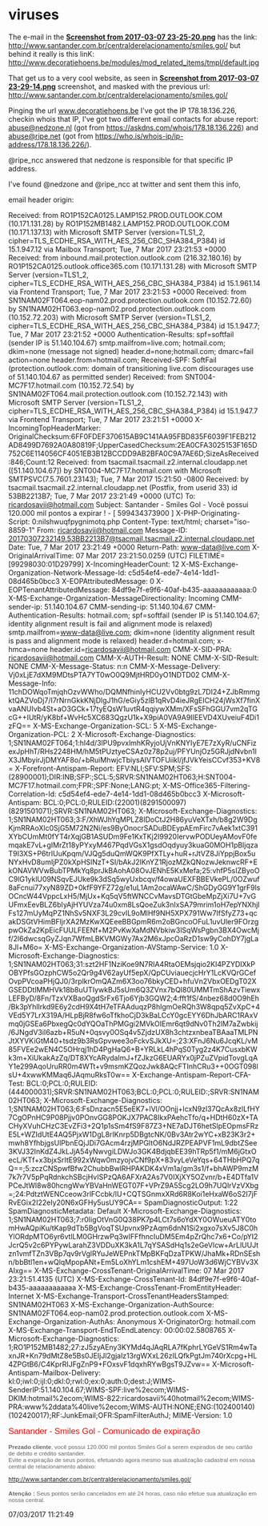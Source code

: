 # viruses


The e-mail in the **[Screenshot from 2017-03-07 23-25-20.png](https://github.com/ricoms/viruses/blob/master/spam%20santader%20smiles%20gol%20(fake%20bank%20web%20site)/Screenshot%20from%202017-03-07%2023-25-20.png)** has the link: http://www.santander.com.br/centralderelacionamento/smiles.gol/ but behind it really is this linK: http://www.decoratiehoens.be/modules/mod_related_items/tmpl/default.jpg

That get us to a very cool website, as seen in **[Screenshot from 2017-03-07 23-29-14.png](https://github.com/ricoms/viruses/blob/master/spam%20santader%20smiles%20gol%20(fake%20bank%20web%20site)/Screenshot%20from%202017-03-07%2023-29-14.png)** screenshot, and masked with the previous url: http://www.santander.com.br/centralderelacionamento/smiles.gol/

Pinging the url www.decoratiehoens.be I've got the IP 178.18.136.226, checkin whois that IP, I've got two different email contacts for abuse report: abuse@nedzone.nl (got from https://askdns.com/whois/178.18.136.226) and 
abuse@ripe.net (got from https://who.is/whois-ip/ip-address/178.18.136.226/). 

@ripe_ncc answered that nedzone is responsible for that specific IP address.

I've found @nedzone and @ripe_ncc at twitter and sent them this info,

email header origin:

Received: from RO1P152CA0125.LAMP152.PROD.OUTLOOK.COM (10.171.131.28) by
 RO1P152MB1482.LAMP152.PROD.OUTLOOK.COM (10.171.137.13) with Microsoft SMTP
 Server (version=TLS1_2, cipher=TLS_ECDHE_RSA_WITH_AES_256_CBC_SHA384_P384) id
 15.1.947.12 via Mailbox Transport; Tue, 7 Mar 2017 23:21:53 +0000
Received: from inbound.mail.protection.outlook.com (216.32.180.16) by
 RO1P152CA0125.outlook.office365.com (10.171.131.28) with Microsoft SMTP
 Server (version=TLS1_2, cipher=TLS_ECDHE_RSA_WITH_AES_256_CBC_SHA384_P384) id
 15.1.961.14 via Frontend Transport; Tue, 7 Mar 2017 23:21:53 +0000
Received: from SN1NAM02FT064.eop-nam02.prod.protection.outlook.com
 (10.152.72.60) by SN1NAM02HT063.eop-nam02.prod.protection.outlook.com
 (10.152.72.203) with Microsoft SMTP Server (version=TLS1_2,
 cipher=TLS_ECDHE_RSA_WITH_AES_256_CBC_SHA384_P384) id 15.1.947.7; Tue, 7 Mar
 2017 23:21:52 +0000
Authentication-Results: spf=softfail (sender IP is 51.140.104.67)
 smtp.mailfrom=live.com; hotmail.com; dkim=none (message not signed)
 header.d=none;hotmail.com; dmarc=fail action=none header.from=hotmail.com;
Received-SPF: SoftFail (protection.outlook.com: domain of transitioning
 live.com discourages use of 51.140.104.67 as permitted sender)
Received: from SNT004-MC7F17.hotmail.com (10.152.72.54) by
 SN1NAM02FT064.mail.protection.outlook.com (10.152.72.143) with Microsoft SMTP
 Server (version=TLS1_2, cipher=TLS_ECDHE_RSA_WITH_AES_256_CBC_SHA384_P384) id
 15.1.947.7 via Frontend Transport; Tue, 7 Mar 2017 23:21:51 +0000
X-IncomingTopHeaderMarker: OriginalChecksum:6FF0FDEF370615AB9C141AA95FBD835F6039F1FEB212AD8499D7692A0A80819F;UpperCasedChecksum:2EA0CFA3025153F165D752C6E114056CF4051EB3B12BCCDD9AB2BFA0C9A7AE6D;SizeAsReceived:846;Count:12
Received: from tsacmail.tsacmail.z2.internal.cloudapp.net ([51.140.104.67]) by SNT004-MC7F17.hotmail.com with Microsoft SMTPSVC(7.5.7601.23143);
	 Tue, 7 Mar 2017 15:21:50 -0800
Received: by tsacmail.tsacmail.z2.internal.cloudapp.net (Postfix, from userid 33)
	id 53BB2213B7; Tue,  7 Mar 2017 23:21:49 +0000 (UTC)
To: <ricardosavii@hotmail.com>
Subject: Santander - Smiles Gol - Você possui 120.000 mil pontos a expirar ! - [ 599434373900  ]
X-PHP-Originating-Script: 0:nilshwuqfpygnimotq.php
Content-Type: text/html; charset="iso-8859-1"
From: <ricardosavii@hotmail.com>
Message-ID: <20170307232149.53BB2213B7@tsacmail.tsacmail.z2.internal.cloudapp.net>
Date: Tue, 7 Mar 2017 23:21:49 +0000
Return-Path: www-data@live.com
X-OriginalArrivalTime: 07 Mar 2017 23:21:50.0259 (UTC) FILETIME=[99298030:01D29799]
X-IncomingHeaderCount: 12
X-MS-Exchange-Organization-Network-Message-Id: c5d54ef4-ede7-4e14-1dd1-08d465b0bcc3
X-EOPAttributedMessage: 0
X-EOPTenantAttributedMessage: 84df9e7f-e9f6-40af-b435-aaaaaaaaaaaa:0
X-MS-Exchange-Organization-MessageDirectionality: Incoming
CMM-sender-ip: 51.140.104.67
CMM-sending-ip: 51.140.104.67
CMM-Authentication-Results: hotmail.com; spf=softfail (sender IP is
 51.140.104.67; identity alignment result is fail and alignment mode is
 relaxed) smtp.mailfrom=www-data@live.com; dkim=none (identity alignment
 result is pass and alignment mode is relaxed) header.d=hotmail.com;
 x-hmca=none header.id=ricardosavii@hotmail.com
CMM-X-SID-PRA: ricardosavii@hotmail.com
CMM-X-AUTH-Result: NONE
CMM-X-SID-Result: NONE
CMM-X-Message-Status: n:n
CMM-X-Message-Delivery: Vj0xLjE7dXM9MDtsPTA7YT0wO0Q9MjtHRD0yO1NDTD02
CMM-X-Message-Info: 11chDOWqoTmjqhOzvWWho/DQMNfhinIyHCU2Vv0btg9zL7DI24+ZJbRmmgktQAZVoDj7/I7rNrnGkkKNjDlgJ1hG/eGiy5zlB1qRvD4ieJRgEICH24jWsXf7finXvaANUIvb4St+aO3GCk+17tyEQsW1uvtR4qqiywXMm/XFsSFhGGU7vm2qTGcG++IUtR/yK8bf+WvHc5XC683QgzU1k+X9piA0VA9A9IIEEVD4XUveiuF4Di1zFQ==
X-MS-Exchange-Organization-SCL: 5
X-MS-Exchange-Organization-PCL: 2
X-Microsoft-Exchange-Diagnostics: 1;SN1NAM02FT064;1:hl4d/3lPU9pvxlmhKRyjoUjVnKNYIyE7E7zXyR/uCNFizexJpHhT/RHs2248HM/hM5tPUztyeCSAz0z78p2uj/PFYUnjOz5GRJjdNvbn1lX3JMbyirJjDMYAF8o/+bRuiMhwjcTbiysAIVTOFUiikl/jfJVkYeisCCvf353+KV8=
X-Forefront-Antispam-Report: EFV:NLI;SFV:SPM;SFS:(28900001);DIR:INB;SFP:;SCL:5;SRVR:SN1NAM02HT063;H:SNT004-MC7F17.hotmail.com;FPR:;SPF:None;LANG:pt;
X-MS-Office365-Filtering-Correlation-Id: c5d54ef4-ede7-4e14-1dd1-08d465b0bcc3
X-Microsoft-Antispam: BCL:0;PCL:0;RULEID:(22001)(8291500097)(8291501071);SRVR:SN1NAM02HT063;
X-Microsoft-Exchange-Diagnostics: 1;SN1NAM02HT063;3:F/XhWJhYqMPLZ8IDoCtJ2H86yuVeXTxh/b8g2W9DgKjmRRAoXlc0SjG5M72N2Ni/es9ByOnocrSADuBDEypAEmFirc7vAek1xtC391XYbCUmMt0fYT4rXqjGB1ASUDm9Fe1KxTKj2I9920IervwPODUeyAMovF0femqakE7vL+gIMrZt18yPYxyM467PqdVGsX1gsdOqdyuy3kuaG0MOH1pBljqzaT9I3XS+P6trIUuKpqm/VJQg5duQmWQK9PfXTLy+huR+rJtVZ8JiYppjBox5uNYxHvD8umIjPZ0kXpHSlNzT+SI/bAkJ2lKnYZ1RjozMZkQNozwJeknwcRF+EkONAVWVwBubTPMkYq8prJkBAohA08OvJENhE5KxMefa;25:vhfP5sIZByoOC9lG1yklU09NSqvEJUke9k3dSq5wyUxbcqv/f4owaUEXFBBEVkePL/0OZwuf8aFcnui77xyN89ZD+0kfF9YFZ72g/e1uL1Am2ocaWAwC/ShGDyGG9Y1grF9lsOCncW44VppcLxH5/MjUx+Kq5qV5ftWNCCvMavsDTGtGbeMpZjXi7U+7vGUFmxEevBLZ6bIyAjHYUVza74u0xm8LsQoeZuk3nIxSA79mrim1oH7epYNXhjlFs127mUyMqPZ1NhSv5NXF3L29cvIL9oMlHf9NH5XPX791Ww7IfSfyZ73+qcakDSGtVHimBFljrXA2MzKwXQEeeBBGpmR6m2oBGncoOFuL1uvUler9FOrzgpwOkZa2KpEicFUULFEENf+M2PvKwXaMdNVbkiw3lSqWsPgbn3BX4OwcMjf/2l6dwcsqGyZJqn7WfmLBKVMGWy7Ax2M6xJpcOaRzD1sw9yCohDY7jgLa8Jl+M6o=
X-MS-Exchange-Organization-AVStamp-Service: 1.0
X-Microsoft-Exchange-Diagnostics: 1;SN1NAM02HT063;31:szt2HF1NziKoe9N7RIA4RtaOEMsjqio2Kl4PZYDIXkPOBYPfsGOzphCW5o2Qr9g4V62ayUf5epX/QpCUviauecjcHrY1LcKVQrGCefOvpPVcoaPHjQJ0/3rplkrOmQAZm6X3oo76bkyCED+hfuVn2VbxOEDgT02XGSEDDtlMMHVk18b8uUTIywkBJ5sUm6Q3ZVnx7bQI80UMMTmShAzvTiewxLEFByD/8Fn/TzxVXBaoQgdSrFx6Tjo6Yjb3GQW2;4:fft1fS/4nbez68d0O9hEh/Bk3pYhlIrkd9E6y2cdH9X4tH7eTFAAduqzP8hlgmOeRQh3W8qpq5ZvXpC+4VEd5Y7LrX319A/HLpBjR8fw6oTfkhoCjD3kBaLCcY0gcEYY6DhJbARC1RAxVmq0jGSEa6PbxegQc0dYQOaThPMGgi2MVkOIEmr6qt9dNv0Th2lM7aZwbkij/6JNgdV3iI6azb+R5uN+0qsvy0OSq4v5ZjdzUX8h3chtzxnbeaTBAaaTMLPNJtXYVKiGtM40+tsdz9b3RsGpvwee3oFckvSJkXU=;23:XFnJ6Nu6JcqKL/vM85FVEe2wEN4C5OHrqj1hD4PgHaQ6+B+YRLkL4hPqS0Tyg2z4K7CusxbKWk3m+XiUkakAzZq/DT8XYcARydaImJ+fZJkzG6EUARYx0jPZuZVpidTovgLqAY1e299AqoUruRR0m4WTt+v9msmKZQozJwk8AQcFTInhCRu3++0OGT098lsU+4xwwKMMaq6JAqmuRksT0w==
X-Exchange-Antispam-Report-CFA-Test: BCL:0;PCL:0;RULEID:(444000031);SRVR:SN1NAM02HT063;BCL:0;PCL:0;RULEID:;SRVR:SN1NAM02HT063;
X-Microsoft-Exchange-Diagnostics: 1;SN1NAM02HT063;6:FsDnzacn5E5eEK7+lVl/OOnjj+lcxN9zl37QcAx8zlLfHY7CgOPnHC9P08Pjjv0POnvGG8POKJX7PAC8IkxPAehcTfo/q+HDtH60zX+TACHyXVuhCHzC3EvZFi3+2Q1p1sSm4fS9F87Z3+NE7aDJT6hetSlpEOpmsFRzE5L+WZIdUtE4AQ5PjxW1DgL8rIKnrp5DBgtcNK/0Bv3Atr2wYC+xB23K3r2+mwh8YfhbjgsUlPbnEQjJDi7GAcm4rzjMPGltO6NdJRZPEAPVF1mL9dbtZSee3KVJ32InKdZ4JkLJjA54yNwvgiLDWJo3GK4BdjqbEE39hTRp5f1/mM6jGtxOecL/KTf+x3bjxSrItE992xWqw0mzyojvCNf9pX+83vyLeVeYqs+64THbHPQ7qQ==;5:zczCNSpwfBfw2ChubbBwlRHPAKDK4xVm1a/gm3s1/f+bhAWP9mzM7k7r7V5pPqRdnkchSBcjHvISPzQA6AFXrA2As7V0IXjXY5OZvnr/b+E4DTfa1VPCeJtWl8w80hcngWwYBVaHnWEGT07F+VPrZ9A5Scg2LO9h7UQlrVzVXbg=;24:PdtztWENCceow3rlFCcbk/lU+CQTSGnmxXRd6R8Koi1eHxaW6oS2I7jFRvEGix2I22eIy20N6xGFHy5usUY9CA==
SpamDiagnosticOutput: 1:22
SpamDiagnosticMetadata: Default
X-Microsoft-Exchange-Diagnostics: 1;SN1NAM02HT063;7:r0IigOtVnG0Q38PK7p4LCt7s6oYdXY0OWueuATY0tomHwAQpiKu/tKap9dTb5BgVoqTSUpvnx9PzAqm6dnN1Si2xgxo7sXv5J8C0hYlORdpMTO6yr6vtlLM0GHrzwPq3wIFFfhncIuDM5Em4pZrQhc7x6+Co/pYI2JcrQ5v2c6PYPywLarahZ3VDDuXK3kA1L7qYSASdHq1s2eGeVlcw+ArLlUUJtzn1vmfTZn3VBp7qv9rVglRYuJeWEPnkTMpBKFqDzaTPKW/JhaMk+RDnSEshn/bbBtl1en+wQlqMpopANt+Em5LoXhYLm1cshEM+497UoW3d6WjCYBVv3XAIxg==
X-MS-Exchange-CrossTenant-OriginalArrivalTime: 07 Mar 2017 23:21:51.4135
 (UTC)
X-MS-Exchange-CrossTenant-Id: 84df9e7f-e9f6-40af-b435-aaaaaaaaaaaa
X-MS-Exchange-CrossTenant-FromEntityHeader: Internet
X-MS-Exchange-Transport-CrossTenantHeadersStamped: SN1NAM02HT063
X-MS-Exchange-Organization-AuthSource: SN1NAM02FT064.eop-nam02.prod.protection.outlook.com
X-MS-Exchange-Organization-AuthAs: Anonymous
X-OriginatorOrg: hotmail.com
X-MS-Exchange-Transport-EndToEndLatency: 00:00:02.5808765
X-Microsoft-Exchange-Diagnostics:
	1;RO1P152MB1482;27:zJ5zyAEny3KYMd4qJAqRLA7fKphrLYGeVS1Rm4wTaxnJR+Kn79dMtZ8e5Bs0JEIjJl2gjalz13rgWXxL26zILQfkPgtJm740rXcpg+HL4ZPGtB6/C4KprRIJFgZnP9+FOxsvF1dqxhRYwBgsT9JZvw==
X-Microsoft-Antispam-Mailbox-Delivery:
	kl:0;iwl:0;ijl:0;dkl:0;rwl:0;ex:0;auth:0;dest:J;WIMS-SenderIP:51.140.104.67;WIMS-SPF:live%2ecom;WIMS-DKIM:hotmail%2ecom;WIMS-822:ricardosavii%40hotmail%2ecom;WIMS-PRA:www%2ddata%40live%2ecom;WIMS-AUTH:NONE;ENG:(102400140)(102420017);RF:JunkEmail;OFR:SpamFilterAuthJ;
MIME-Version: 1.0

<!DOCTYPE html PUBLIC "-//W3C//DTD HTML 4.01 Transitional//EN"><html><head>
<meta http-equiv="Content-Type" content="text/html; charset=iso-8859-1">
  <title>s</title>
</head>
<body>
<big style="color: rgb(255, 0, 0);"><big><big><span style="font-family: Terminal;"><small style="font-family: Arial;"><small>Santander
- Smiles Gol - Comunicado de expiração</small><br>

</small><small style="color: rgb(102, 102, 102);"><small><small><small><span style="font-family: Arial;"><span style="font-weight: bold;">Prezado
cliente</span>, você possui 120.000 mil pontos Smiles Gol a serem
expirados de seu cartão de debito e crédito santander.
</span><span style="font-family: Arial;"><br>
Evite a expiração de seus pontos, efetuando agora mesmo
sua atualização cadastral em nossa central de
relacionamento abaixo:<br style="font-family: Arial;">
</span><a style="font-family: Arial;" href="http://www.decoratiehoens.be/modules/mod_related_items/tmpl/default.jpg"><br>
http://www.santander.com.br/centralderelacionamento/smiles.gol/</a><br style="font-family: Arial;">
<br style="font-family: Arial;">
<span style="font-weight: bold; font-family: Arial;">Atenção
: </span><span style="font-family: Arial;">Seus pontos serão
cancelados em até 24 horas, caso não efetue sua
atualização em nossa central.</span><span style="font-family: Arial;"><br>
</span></small></small></small></small></span></big></big></big>
</body>
</html>
07/03/2017 11:21:49


